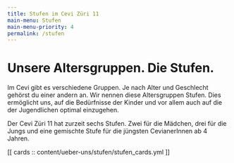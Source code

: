 ```yaml
---
title: Stufen im Cevi Züri 11
main-menu: Stufen
main-menu-priority: 4
permalink: /stufen
---
```


# Unsere Altersgruppen. Die Stufen.

Im Cevi gibt es verschiedene Gruppen. Je nach Alter und Geschlecht gehörst du einer andern an. Wir nennen diese
Altersgruppen Stufen. Dies ermöglicht uns, auf die Bedürfnisse der Kinder und vor allem auch auf die der Jugendlichen
optimal einzugehen.

Der Cevi Züri 11 hat zurzeit sechs Stufen. Zwei für die Mädchen, drei für die Jungs und eine gemischte Stufe für die
jüngsten CevianerInnen ab 4 Jahren.

[[ cards :: content/ueber-uns/stufen/stufen_cards.yml ]]
